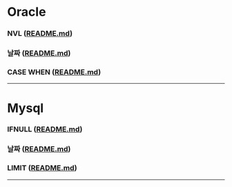 # Oracle
### NVL ([README.md](Oracle/NVL.md))
### 날짜 ([README.md](Oracle/TO_DATE.md))
### CASE WHEN ([README.md](Oracle/CASE_WHEN.md))
<hr>

# Mysql
### IFNULL ([README.md](Mysql/IFNULL.md))
### 날짜 ([README.md](Mysql/Date_FORMAT.md))
### LIMIT ([README.md](Mysql/LIMIT.md))
<hr> 

